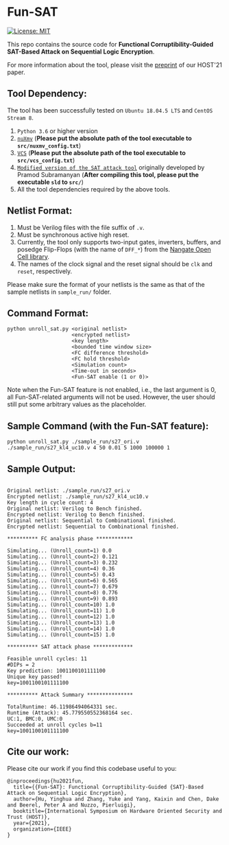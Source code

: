 # Fun-SAT
[![License: MIT](https://img.shields.io/badge/License-MIT-green.svg)](https://github.com/descyphy/Fun-SAT/blob/b66f5a3374ddc9eecc5ecb07d491c8cfcc7a81f8/LICENSE)

This repo contains the source code for **Functional Corruptibility-Guided SAT-Based Attack on Sequential Logic Encryption**.

For more information about the tool, please visit the [preprint](https://arxiv.org/abs/2108.04892) of our HOST'21 paper.

Tool Dependency:
------
The tool has been successfully tested on `Ubuntu 18.04.5 LTS` and `CentOS Stream 8`.

1. `Python 3.6` or higher version
2. [`nuXmv`](https://nuxmv.fbk.eu/) (**Please put the absolute path of the tool executable to `src/nuxmv_config.txt`**)
3. [`VCS`](https://www.synopsys.com/verification/simulation/vcs.html) (**Please put the absolute path of the tool executable
   to `src/vcs_config.txt`**)
4. [`Modified version of the SAT attack tool`](https://github.com/yinghuah/SAT_Attack_on_Logic_Locking) originally developed by Pramod Subramanyan (**After compiling this tool, please put the executable `sld` to `src/`**)
5. All the tool dependencies required by the above tools.

Netlist Format:
------

1. Must be Verilog files with the file suffix of `.v`.
2. Must be synchronous active high reset.
3. Currently, the tool only supports two-input gates, inverters, buffers, and posedge Flip-Flops (with the name of `DFF_*`) from the
   [Nangate Open Cell library](https://si2.org/open-cell-library/).
4. The names of the clock signal and the reset signal should be `clk` and `reset`, respectively. 

Please make sure the format of your netlists is the same as that of the sample netlists in `sample_run/` folder.

Command Format:
------

```
python unroll_sat.py <original netlist> 
                     <encrypted netlist> 
                     <key length> 
                     <bounded time window size>
                     <FC difference threshold>
                     <FC hold threshold> 
                     <Simulation count> 
                     <Time-out in seconds> 
                     <Fun-SAT enable (1 or 0)>
```
Note when the Fun-SAT feature is not enabled, i.e., the last argument is 0, all Fun-SAT-related arguments will not be used. However, the user should still put some arbitrary values as the placeholder. 

Sample Command (with the Fun-SAT feature):
------
```python unroll_sat.py ./sample_run/s27_ori.v ./sample_run/s27_kl4_uc10.v 4 50 0.01 5 1000 100000 1```

Sample Output:
------

```*****************************************

Original netlist: ./sample_run/s27_ori.v
Encrypted netlist: ./sample_run/s27_kl4_uc10.v
Key length in cycle count: 4
Original netlist: Verilog to Bench finished.
Encrypted netlist: Verilog to Bench finished.
Original netlist: Sequential to Combinational finished.
Encrypted netlist: Sequential to Combinational finished.

********** FC analysis phase ************

Simulating... (Unroll_count=1) 0.0
Simulating... (Unroll_count=2) 0.121
Simulating... (Unroll_count=3) 0.232
Simulating... (Unroll_count=4) 0.36
Simulating... (Unroll_count=5) 0.43
Simulating... (Unroll_count=6) 0.565
Simulating... (Unroll_count=7) 0.679
Simulating... (Unroll_count=8) 0.776
Simulating... (Unroll_count=9) 0.893
Simulating... (Unroll_count=10) 1.0
Simulating... (Unroll_count=11) 1.0
Simulating... (Unroll_count=12) 1.0
Simulating... (Unroll_count=13) 1.0
Simulating... (Unroll_count=14) 1.0
Simulating... (Unroll_count=15) 1.0

********** SAT attack phase *************

Feasible unroll cycles: 11
#DIPs = 2
Key prediction: 1001100101111100
Unique key passed!
key=1001100101111100

********** Attack Summary ***************

TotalRuntime: 46.11986494064331 sec.
Runtime (Attack): 45.779550552368164 sec.
UC:1, BMC:0, UMC:0
Succeeded at unroll cycles b=11
key=1001100101111100
```
Cite our work:
------
Please cite our work if you find this codebase useful to you:

```
@inproceedings{hu2021fun,
  title={{Fun-SAT}: Functional Corruptibility-Guided {SAT}-Based Attack on Sequential Logic Encryption},
  author={Hu, Yinghua and Zhang, Yuke and Yang, Kaixin and Chen, Dake and Beerel, Peter A and Nuzzo, Pierluigi},
  booktitle={International Symposium on Hardware Oriented Security and Trust (HOST)},
  year={2021},
  organization={IEEE}
}
```
